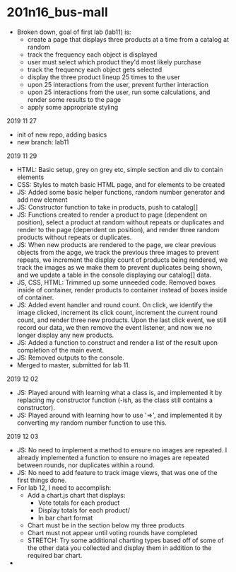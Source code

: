 # 201n16_bus-mall

- Broken down, goal of first lab (lab11) is:
  - create a page that displays three products at a time from a catalog at random
  - track the frequency each object is displayed
  - user must select which product they'd most likely purchase
  - track the frequency each object gets selected
  - display the three product lineup 25 times to the user
  - upon 25 interactions from the user, prevent further interaction
  - upon 25 interactions from the user, run some calculations, and render some results to the page
  - apply some appropriate styling

2019 11 27
- init of new repo, adding basics
- new branch: lab11

2019 11 29
- HTML: Basic setup, grey on grey etc, simple section and div to contain elements
- CSS: Styles to match basic HTML page, and for elements to be created
- JS: Added some basic helper functions, random number generator and add new element
- JS: Constructor function to take in products, push to catalog[]
- JS: Functions created to render a product to page (dependent on position), select a product at random without repeats or duplicates and render to the page (dependent on position), and render three random products without repeats or duplicates.
- JS: When new products are rendered to the page, we clear previous objects from the apge, we track the previous three images to prevent repeats, we increment the display count of products being rendered, we track the images as we make them to prevent duplicates being shown, and we update a table in the console displaying our catalog[] data.
- JS, CSS, HTML: Trimmed up some unneeded code. Removed boxes inside of container, render products to container instead of boxes inside of container.
- JS: Added event handler and round count. On click, we identify the image clicked, increment its click count, increment the current round count, and render three new products. Upon the last click event, we still record our data, we then remove the event listener, and now we no longer display any new products.
- JS: Added a function to construct and render a list of the result upon completion of the main event.
- JS: Removed outputs to the console.
- Merged to master, submitted for lab 11.

2019 12 02
- JS: Played around with learning what a class is, and implemented it by replacing my constructor function (-ish, as the class still contains a constructor).
- JS: Played around with learning how to use '=>', and implemented it by converting my random number function to use this.

2019 12 03
- JS: No need to implement a method to ensure no images are repeated. I already implemented a function to ensure no images are repeated between rounds, nor duplicates within a round.
- JS: No need to add feature to track image views, that was one of the first things done.
- For lab 12, I need to accomplish:
  - Add a chart.js chart that displays:
    - Vote totals for each product
    - Display totals for each product/
    - In bar chart format
  - Chart must be in the section below my three products
  - Chart must not appear until voting rounds have completed
  - STRETCH: Try some additional charting types based off of some of the other data you collected and display them in addition to the required bar chart.
- 
